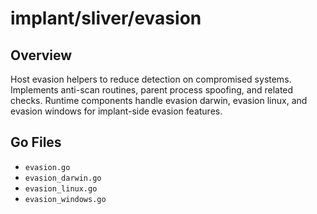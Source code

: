 # implant/sliver/evasion

## Overview

Host evasion helpers to reduce detection on compromised systems. Implements anti-scan routines, parent process spoofing, and related checks. Runtime components handle evasion darwin, evasion linux, and evasion windows for implant-side evasion features.

## Go Files

- `evasion.go`
- `evasion_darwin.go`
- `evasion_linux.go`
- `evasion_windows.go`
